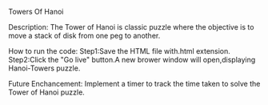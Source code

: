 Towers Of Hanoi

Description:
      The Tower of Hanoi is classic puzzle where the objective is to move a stack of disk from one peg to another.
      
How to run the code:
Step1:Save the HTML file with.html extension.
Step2:Click the "Go live" button.A new brower window will open,displaying Hanoi-Towers puzzle.

Future Enchancement:
Implement a timer to track the time taken to solve the Tower of Hanoi puzzle.
